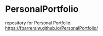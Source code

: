 # PersonalPortfolio
repository for Personal Portfolio.
https://fbarreralw.github.io/PersonalPortfolio/
